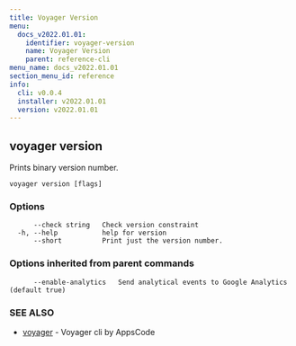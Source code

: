 ```yaml
---
title: Voyager Version
menu:
  docs_v2022.01.01:
    identifier: voyager-version
    name: Voyager Version
    parent: reference-cli
menu_name: docs_v2022.01.01
section_menu_id: reference
info:
  cli: v0.0.4
  installer: v2022.01.01
  version: v2022.01.01
---
```


## voyager version

Prints binary version number.

```
voyager version [flags]
```

### Options

```
      --check string   Check version constraint
  -h, --help           help for version
      --short          Print just the version number.
```

### Options inherited from parent commands

```
      --enable-analytics   Send analytical events to Google Analytics (default true)
```

### SEE ALSO

* [voyager](/docs/v2022.01.01/reference/cli/voyager)	 - Voyager cli by AppsCode

